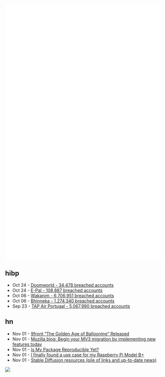 ![Metrics](https://raw.githubusercontent.com/phixion/phixion/master/metrics.svg)

## hibp

<!--
for https://github.com/phixion/phixion/blob/main/.github/workflows/feeds.yml
-->
<!--START_SECTION:haveibeenpwnd-->
- Oct 24 - [Doomworld - 34,478 breached accounts](https://haveibeenpwned.com/PwnedWebsites#Doomworld)
- Oct 24 - [E-Pal - 108,887 breached accounts](https://haveibeenpwned.com/PwnedWebsites#EPal)
- Oct 06 - [Wakanim - 6,706,951 breached accounts](https://haveibeenpwned.com/PwnedWebsites#Wakanim)
- Oct 06 - [Bhinneka - 1,274,340 breached accounts](https://haveibeenpwned.com/PwnedWebsites#Bhinneka)
- Sep 23 - [TAP Air Portugal - 5,067,990 breached accounts](https://haveibeenpwned.com/PwnedWebsites#TAPAirPortugal)
<!--END_SECTION:haveibeenpwnd-->

## hn

<!--
for https://github.com/phixion/phixion/blob/main/.github/workflows/feeds.yml
-->
<!--START_SECTION:hn-->
- Nov 01 - [9front “The Golden Age of Ballooning” Released](http://9front.org/releases/2022/10/31/0/)
- Nov 01 - [Mozilla blog: Begin your MV3 migration by implementing new features today](https://blog.mozilla.org/addons/2022/10/31/begin-your-mv3-migration-by-implementing-new-features-today/)
- Nov 01 - [Is My Package Reproducible Yet?](https://ismypackagereproducibleyet.org/)
- Nov 01 - [I finally found a use case for my Raspberry Pi Model B+](https://ounapuu.ee/posts/2022/11/01/finding-use-case-for-raspberry-pi/)
- Nov 01 - [Stable Diffusion resources (pile of links and up-to-date news)](https://rentry.co/sdupdates)
<!--END_SECTION:hn-->

<!--
for https://yhype.me
-->
![](https://hit.yhype.me/github/profile?user_id=13013670)
